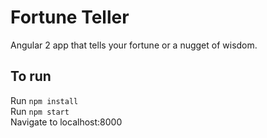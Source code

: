 # Fortune Teller
Angular 2 app that tells your fortune or a nugget of wisdom.

## To run
Run `npm install`
<br>
Run `npm start`
<br>
Navigate to localhost:8000

